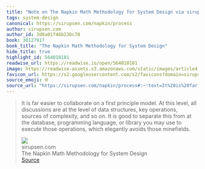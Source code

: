 ```yaml
---
title: "Note on The Napkin Math Methodology for System Design via sirupsen.com"
tags: system-design
canonical: https://sirupsen.com/napkin/process
author: sirupsen.com
author_id: 3d8a01f46b23bc78
book: 30127917
book_title: "The Napkin Math Methodology for System Design"
hide_title: true
highlight_id: 564010181
readwise_url: https://readwise.io/open/564010181
image: https://readwise-assets.s3.amazonaws.com/static/images/article4.6bc1851654a0.png
favicon_url: https://s2.googleusercontent.com/s2/favicons?domain=sirupsen.com
source_emoji: 🌐
source_url: "https://sirupsen.com/napkin/process#:~:text=It%20is%20far,avoids%20those%20minefields."
---
```


> It is far easier to collaborate on a first principle model. At this level, all discussions are at the level of data structures, key operations, sources of complexity, and so on. It is good to separate this from at the database, programming language, or library you may use to execute those operations, which elegantly avoids those minefields.
> <div class="quoteback-footer"><div class="quoteback-avatar"><img class="mini-favicon" src="https://s2.googleusercontent.com/s2/favicons?domain=sirupsen.com"></div><div class="quoteback-metadata"><div class="metadata-inner"><span style="display:none">FROM:</span><div aria-label="sirupsen.com" class="quoteback-author"> sirupsen.com</div><div aria-label="The Napkin Math Methodology for System Design" class="quoteback-title"> The Napkin Math Methodology for System Design</div></div></div><div class="quoteback-backlink"><a target="_blank" aria-label="go to the full text of this quotation" rel="noopener" href="https://sirupsen.com/napkin/process#:~:text=It%20is%20far,avoids%20those%20minefields." class="quoteback-arrow"> Source</a></div></div>